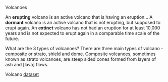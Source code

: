 Volcanoes

An <b>erupting</b> volcano is an active volcano that is having an eruption... A <b>dormant</b> volcano is an active volcano that is not erupting, but supposed to erupt again. An <b>extinct</b> volcano has not had an eruption for at least 10,000 years and is not expected to erupt again in a comparable time scale of the future.

What are the 3 types of volcanoes?
There are three main types of volcano - composite or strato, shield and dome. Composite volcanoes, sometimes known as strato volcanoes, are steep sided cones formed from layers of ash and [lava] flows.

Volcano <a href="https://data.humdata.org/dataset/a60ac839-920d-435a-bf7d-25855602699d" target="_blank">dataset</a>
